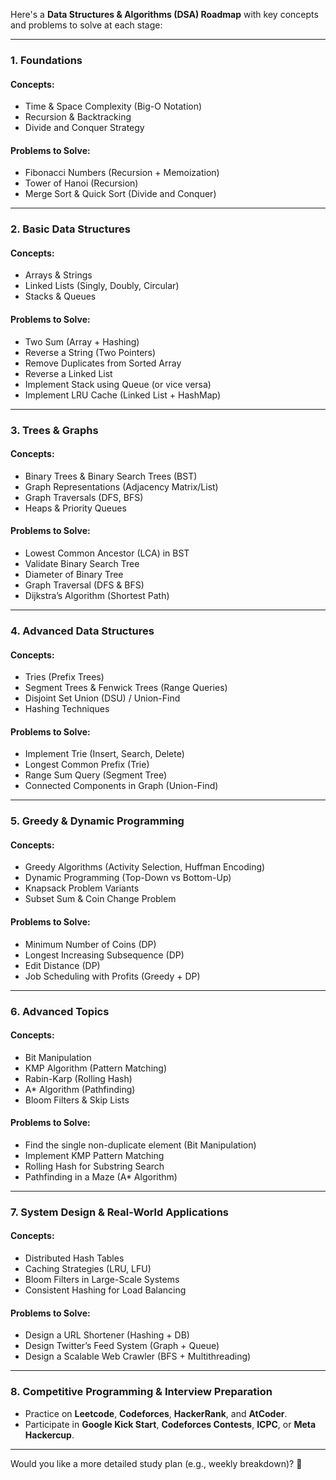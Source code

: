 Here's a **Data Structures & Algorithms (DSA) Roadmap** with key concepts and problems to solve at each stage:

---

### **1. Foundations**
#### Concepts:
- Time & Space Complexity (Big-O Notation)
- Recursion & Backtracking
- Divide and Conquer Strategy

#### Problems to Solve:
- Fibonacci Numbers (Recursion + Memoization)
- Tower of Hanoi (Recursion)
- Merge Sort & Quick Sort (Divide and Conquer)

---

### **2. Basic Data Structures**
#### Concepts:
- Arrays & Strings
- Linked Lists (Singly, Doubly, Circular)
- Stacks & Queues

#### Problems to Solve:
- Two Sum (Array + Hashing)
- Reverse a String (Two Pointers)
- Remove Duplicates from Sorted Array
- Reverse a Linked List
- Implement Stack using Queue (or vice versa)
- Implement LRU Cache (Linked List + HashMap)

---

### **3. Trees & Graphs**
#### Concepts:
- Binary Trees & Binary Search Trees (BST)
- Graph Representations (Adjacency Matrix/List)
- Graph Traversals (DFS, BFS)
- Heaps & Priority Queues

#### Problems to Solve:
- Lowest Common Ancestor (LCA) in BST
- Validate Binary Search Tree
- Diameter of Binary Tree
- Graph Traversal (DFS & BFS)
- Dijkstra’s Algorithm (Shortest Path)

---

### **4. Advanced Data Structures**
#### Concepts:
- Tries (Prefix Trees)
- Segment Trees & Fenwick Trees (Range Queries)
- Disjoint Set Union (DSU) / Union-Find
- Hashing Techniques

#### Problems to Solve:
- Implement Trie (Insert, Search, Delete)
- Longest Common Prefix (Trie)
- Range Sum Query (Segment Tree)
- Connected Components in Graph (Union-Find)

---

### **5. Greedy & Dynamic Programming**
#### Concepts:
- Greedy Algorithms (Activity Selection, Huffman Encoding)
- Dynamic Programming (Top-Down vs Bottom-Up)
- Knapsack Problem Variants
- Subset Sum & Coin Change Problem

#### Problems to Solve:
- Minimum Number of Coins (DP)
- Longest Increasing Subsequence (DP)
- Edit Distance (DP)
- Job Scheduling with Profits (Greedy + DP)

---

### **6. Advanced Topics**
#### Concepts:
- Bit Manipulation
- KMP Algorithm (Pattern Matching)
- Rabin-Karp (Rolling Hash)
- A* Algorithm (Pathfinding)
- Bloom Filters & Skip Lists

#### Problems to Solve:
- Find the single non-duplicate element (Bit Manipulation)
- Implement KMP Pattern Matching
- Rolling Hash for Substring Search
- Pathfinding in a Maze (A* Algorithm)

---

### **7. System Design & Real-World Applications**
#### Concepts:
- Distributed Hash Tables
- Caching Strategies (LRU, LFU)
- Bloom Filters in Large-Scale Systems
- Consistent Hashing for Load Balancing

#### Problems to Solve:
- Design a URL Shortener (Hashing + DB)
- Design Twitter’s Feed System (Graph + Queue)
- Design a Scalable Web Crawler (BFS + Multithreading)

---

### **8. Competitive Programming & Interview Preparation**
- Practice on **Leetcode**, **Codeforces**, **HackerRank**, and **AtCoder**.
- Participate in **Google Kick Start**, **Codeforces Contests**, **ICPC**, or **Meta Hackercup**.

---

Would you like a more detailed study plan (e.g., weekly breakdown)? 🚀